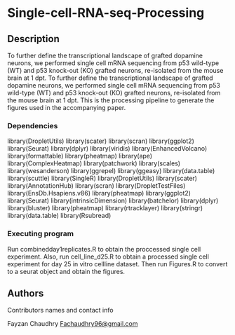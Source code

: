 # Single-cell-RNA-seq-Processing

## Description

To further define the transcriptional landscape of grafted dopamine neurons, we performed single cell mRNA sequencing from p53 wild-type (WT) and p53 knock-out (KO) grafted neurons, re-isolated from the mouse brain at 1 dpt. To further define the transcriptional landscape of grafted dopamine neurons, we performed single cell mRNA sequencing from p53 wild-type (WT) and p53 knock-out (KO) grafted neurons, re-isolated from the mouse brain at 1 dpt. This is the processing pipeline to generate the figures used in the accompanying paper.


### Dependencies
library(DropletUtils)
library(scater)
library(scran)
library(ggplot2)
library(Seurat)
library(dplyr)
library(viridis)
library(EnhancedVolcano)
library(formattable)
library(pheatmap)
library(ape)
library(ComplexHeatmap)
library(patchwork)
library(scales)
library(wesanderson)
library(ggrepel)
library(ggeasy)
library(data.table)
library(scuttle)
library(SingleR)
library(DropletUtils)
library(scater)
library(AnnotationHub)
library(scran)
library(DropletTestFiles)
library(EnsDb.Hsapiens.v86)
library(pheatmap)
library(ggplot2)
library(Seurat)
library(intrinsicDimension)
library(batchelor)
library(dplyr)
library(bluster)
library(pheatmap)
library(rtracklayer)
library(stringr)
library(data.table)
library(Rsubread)


### Executing program

Run combinedday1replicates.R to obtain the proccessed single cell experiment. Also, run cell_line_d25.R to obtain a processed single cell experiment for day 25 in vitro cellline dataset. Then run Figures.R to convert to a seurat object and obtain the figures.

## Authors

Contributors names and contact info

Fayzan Chaudhry Fachaudhry96@gmail.com
